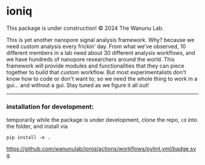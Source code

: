 # ioniq
This package is under construction! &copy; 2024 The Wanunu Lab.

This is yet another nanopore signal analysis framework. Why? because we need custom analysis every frickin' day. From what we've observed, 10 different members in a lab need about 30 different analysis workflows, and we have hundreds of nanopore researchers around the world. This framework will provide modules and functionalities that they can piece together to build that custom workflow. But most experimentalists don't know how to code or don't want to; so we need the whole thing to work in a gui... and without a gui. Stay tuned as we figure it all out!

---
### installation for development:
temporarily while the package is under development, clone the repo, `cd` into the folder, and install via 
```
pip install -e .
```

https://github.com/wanunulab/ioniq/actions/workflows/pylint.yml/badge.svg

